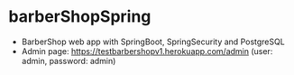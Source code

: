 # barberShopSpring
- BarberShop web app with SpringBoot, SpringSecurity and PostgreSQL
- Admin page: https://testbarbershopv1.herokuapp.com/admin (user: admin, password: admin)

